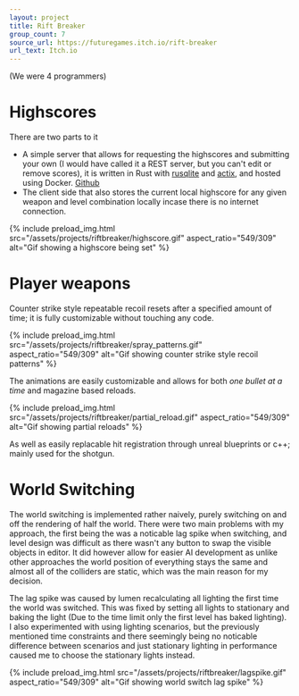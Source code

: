 ```yaml
---
layout: project
title: Rift Breaker
group_count: 7
source_url: https://futuregames.itch.io/rift-breaker
url_text: Itch.io
---
```

(We were 4 programmers)
# Highscores
There are two parts to it
- A simple server that allows for requesting the highscores and submitting your own (I would have called it a REST server, but you can't edit or remove scores), it is written in Rust with [rusqlite](https://github.com/rusqlite/rusqlite) and [actix](https://actix.rs/), and hosted using Docker. [Github](https://github.com/Kycklingris/GP4_Team5_Highscore)
- The client side that also stores the current local highscore for any given weapon and level combination locally incase there is no internet connection.

{% include preload_img.html
  src="/assets/projects/riftbreaker/highscore.gif"
  aspect_ratio="549/309"
  alt="Gif showing a highscore being set"
%}

# Player weapons
Counter strike style repeatable recoil resets after a specified amount of time; it is fully customizable without touching any code. 

{% include preload_img.html
  src="/assets/projects/riftbreaker/spray_patterns.gif"
  aspect_ratio="549/309"
  alt="Gif showing counter strike style recoil patterns"
%}

The animations are easily customizable and allows for both *one bullet at a time* and magazine based reloads.

{% include preload_img.html
  src="/assets/projects/riftbreaker/partial_reload.gif"
  aspect_ratio="549/309"
  alt="Gif showing partial reloads"
%}

As well as easily replacable hit registration through unreal blueprints or c++; mainly used for the shotgun.

# World Switching
The world switching is implemented rather naively, purely switching on and off the rendering of half the world. There were two main problems with my approach, the first being the was a noticable lag spike when switching, and level design was difficult as there wasn't any button to swap the visible objects in editor. It did however allow for easier AI development as unlike other approaches the world position of everything stays the same and almost all of the colliders are static, which was the main reason for my decision.

The lag spike was caused by lumen recalculating all lighting the first time the world was switched. This was fixed by setting all lights to stationary and baking the light (Due to the time limit only the first level has baked lighting). I also experimented with using lighting scenarios, but the previously mentioned time constraints and there seemingly being no noticable difference between scenarios and just stationary lighting in performance caused me to choose the stationary lights instead.

{% include preload_img.html
  src="/assets/projects/riftbreaker/lagspike.gif"
  aspect_ratio="549/309"
  alt="Gif showing world switch lag spike"
%}

<!-- 
Mark
Bryan
Kim
Teddy
Ruben
Malte
Kristoffer 
-->